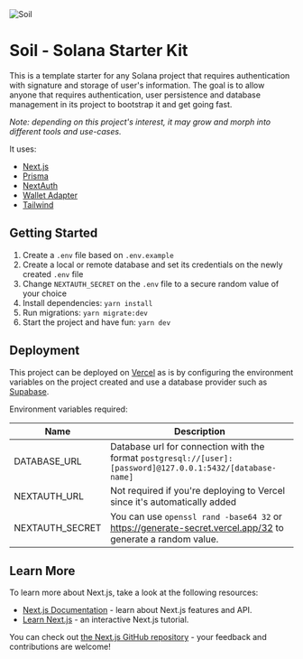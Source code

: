 <img src="https://github.com/johnanthos/solana-starter-kit/assets/97734034/d1b7b200-38cf-4b05-95f0-929be8d72d1f" alt="Soil" style="max-width:512px;" />

# Soil - Solana Starter Kit

This is a template starter for any Solana project that requires authentication with signature and storage of user's information. The goal is to allow anyone that requires authentication, user persistence and database management in its project to bootstrap it and get going fast.

_Note: depending on this project's interest, it may grow and morph into different tools and use-cases._

It uses:

- [Next.js](https://nextjs.org/)
- [Prisma](https://www.prisma.io/)
- [NextAuth](https://next-auth.js.org/)
- [Wallet Adapter](https://github.com/anza-xyz/wallet-adapter)
- [Tailwind](https://tailwindcss.com/)

## Getting Started

1. Create a `.env` file based on `.env.example`
2. Create a local or remote database and set its credentials on the newly created `.env` file
3. Change `NEXTAUTH_SECRET` on the `.env` file to a secure random value of your choice
4. Install dependencies: `yarn install`
5. Run migrations: `yarn migrate:dev`
6. Start the project and have fun: `yarn dev`

## Deployment

This project can be deployed on [Vercel](https://vercel.com/) as is by configuring the environment variables on the project created and use a database provider such as [Supabase](https://supabase.com/).

Environment variables required:

| Name            | Description                                                                                                 |
| --------------- | ----------------------------------------------------------------------------------------------------------- |
| DATABASE_URL    | Database url for connection with the format `postgresql://[user]:[password]@127.0.0.1:5432/[database-name]` |
| NEXTAUTH_URL    | Not required if you're deploying to Vercel since it's automatically added                                   |
| NEXTAUTH_SECRET | You can use `openssl rand -base64 32` or https://generate-secret.vercel.app/32 to generate a random value.  |

## Learn More

To learn more about Next.js, take a look at the following resources:

- [Next.js Documentation](https://nextjs.org/docs) - learn about Next.js features and API.
- [Learn Next.js](https://nextjs.org/learn) - an interactive Next.js tutorial.

You can check out [the Next.js GitHub repository](https://github.com/vercel/next.js/) - your feedback and contributions are welcome!
